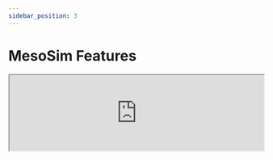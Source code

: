 ```yaml
---
sidebar_position: 3
---
```


# MesoSim Features

<center>
    <iframe width="100%" style={{"aspect-ratio": "16 / 9"}} src="https://www.youtube.com/embed/f6Fdu_cMpOk"/>
</center>

